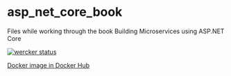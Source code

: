 # asp_net_core_book
Files while working through the book Building Microservices using ASP.NET Core

[![wercker status](https://app.wercker.com/status/a6d61153b4113e733f4e98b67092d5da/s/master "wercker status")](https://app.wercker.com/project/byKey/a6d61153b4113e733f4e98b67092d5da)

[Docker image in Docker Hub](https://hub.docker.com/r/moreirap/asp_net_core_book/)
